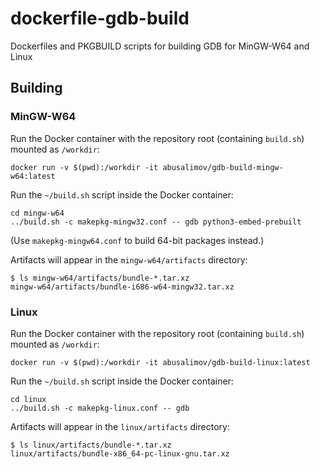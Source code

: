 # dockerfile-gdb-build
Dockerfiles and PKGBUILD scripts for building GDB for MinGW-W64 and Linux


## Building

### MinGW-W64

Run the Docker container with the repository root (containing `build.sh`) mounted as `/workdir`:
```
docker run -v $(pwd):/workdir -it abusalimov/gdb-build-mingw-w64:latest
```

Run the `~/build.sh` script inside the Docker container:
```
cd mingw-w64
../build.sh -c makepkg-mingw32.conf -- gdb python3-embed-prebuilt
```
(Use `makepkg-mingw64.conf` to build 64-bit packages instead.)

Artifacts will appear in the `mingw-w64/artifacts` directory:
```
$ ls mingw-w64/artifacts/bundle-*.tar.xz
mingw-w64/artifacts/bundle-i686-w64-mingw32.tar.xz
```


### Linux

Run the Docker container with the repository root (containing `build.sh`) mounted as `/workdir`:
```
docker run -v $(pwd):/workdir -it abusalimov/gdb-build-linux:latest
```

Run the `~/build.sh` script inside the Docker container:
```
cd linux
../build.sh -c makepkg-linux.conf -- gdb
```

Artifacts will appear in the `linux/artifacts` directory:
```
$ ls linux/artifacts/bundle-*.tar.xz
linux/artifacts/bundle-x86_64-pc-linux-gnu.tar.xz
```

